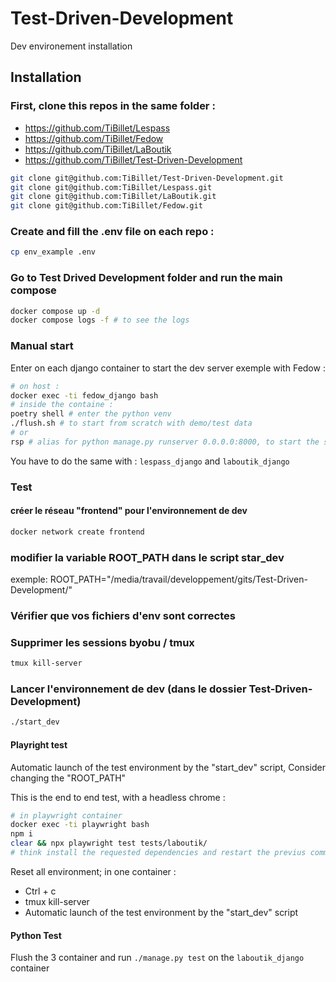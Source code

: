 # Test-Driven-Development

Dev environement installation

## Installation

### First, clone this repos in the same folder :

- https://github.com/TiBillet/Lespass
- https://github.com/TiBillet/Fedow
- https://github.com/TiBillet/LaBoutik
- https://github.com/TiBillet/Test-Driven-Development

```bash
git clone git@github.com:TiBillet/Test-Driven-Development.git
git clone git@github.com:TiBillet/Lespass.git
git clone git@github.com:TiBillet/LaBoutik.git
git clone git@github.com:TiBillet/Fedow.git
```
### Create and fill the .env file on each repo :

```bash
cp env_example .env
```
### Go to Test Drived Development folder and run the main compose

```bash
docker compose up -d
docker compose logs -f # to see the logs
```

### Manual start

Enter on each django container to start the dev server
exemple with Fedow :

```bash
# on host :
docker exec -ti fedow_django bash
# inside the containe :
poetry shell # enter the python venv
./flush.sh # to start from scratch with demo/test data
# or
rsp # alias for python manage.py runserver 0.0.0.0:8000, to start the server if you don't want to flush
```

You have to do the same with : `lespass_django` and `laboutik_django`


### Test

#### créer le réseau "frontend" pour l'environnement de dev
```bash
docker network create frontend
```

### modifier la variable ROOT_PATH dans le script star_dev
exemple: ROOT_PATH="/media/travail/developpement/gits/Test-Driven-Development/"

### Vérifier que vos fichiers d'env sont correctes

### Supprimer les sessions byobu / tmux 
```bash
tmux kill-server
```

### Lancer l'environnement de dev (dans le dossier Test-Driven-Development)
```bash
./start_dev
```

#### Playright test

Automatic launch of the test environment by the "start_dev" script,
Consider changing the "ROOT_PATH"

This is the end to end test, with a headless chrome :
```bash
# in playwright container
docker exec -ti playwright bash
npm i
clear && npx playwright test tests/laboutik/
# think install the requested dependencies and restart the previus command
```

Reset all environment; in one container :
- Ctrl + c
- tmux kill-server
- Automatic launch of the test environment by the "start_dev" script

#### Python Test

Flush the 3 container and run `./manage.py test` on the `laboutik_django` container
